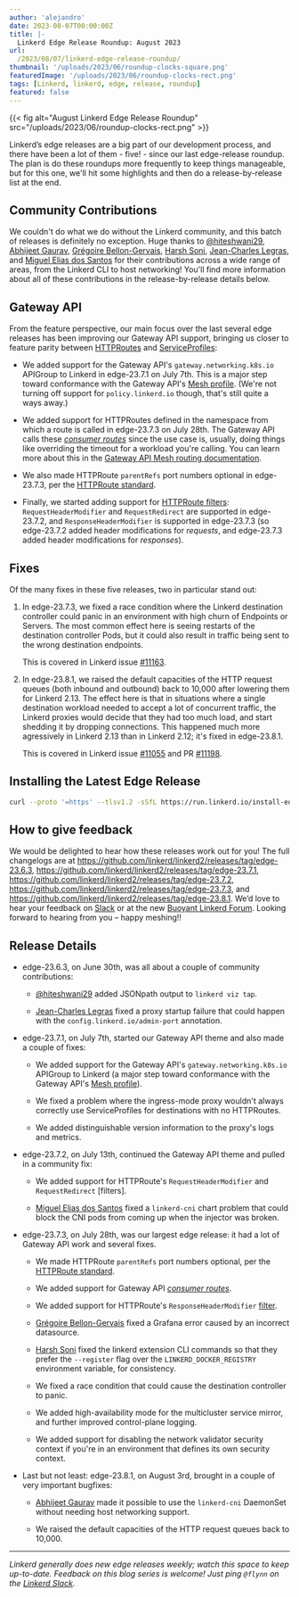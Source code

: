 ```yaml
---
author: 'alejandro'
date: 2023-08-07T00:00:00Z
title: |-
  Linkerd Edge Release Roundup: August 2023
url:
  /2023/08/07/linkerd-edge-release-roundup/
thumbnail: '/uploads/2023/06/roundup-clocks-square.png'
featuredImage: '/uploads/2023/06/roundup-clocks-rect.png'
tags: [Linkerd, linkerd, edge, release, roundup]
featured: false
---
```


{{< fig
  alt="August Linkerd Edge Release Roundup"
  src="/uploads/2023/06/roundup-clocks-rect.png" >}}

Linkerd’s edge releases are a big part of our development process, and there
have been a lot of them - five! - since our last edge-release roundup. The
plan is do these roundups more frequently to keep things manageable, but for
this one, we'll hit some highlights and then do a release-by-release list at
the end.

## Community Contributions

We couldn't do what we do without the Linkerd community, and this batch of
releases is definitely no exception. Huge thanks to [@hiteshwani29], [Abhijeet
Gaurav], [Grégoire Bellon-Gervais], [Harsh Soni], [Jean-Charles Legras], and
[Miguel Elias dos Santos] for their contributions across a wide range of
areas, from the Linkerd CLI to host networking! You'll find more information
about all of these contributions in the release-by-release details below.

[@hiteshwani29]:https://github.com/hiteshwani29
[Abhijeet Gaurav]:https://github.com/abhijeetgauravm
[Grégoire Bellon-Gervais]:https://github.com/albundy83
[Harsh Soni]:https://github.com/harsh020
[Jean-Charles Legras]:https://github.com/jclegras
[Miguel Elias dos Santos]:https://github.com/migueleliasweb

## Gateway API

From the feature perspective, our main focus over the last several edge
releases has been improving our Gateway API support, bringing us closer to
feature parity between [HTTPRoutes] and [ServiceProfiles]:

- We added support for the Gateway API's `gateway.networking.k8s.io` APIGroup
  to Linkerd in edge-23.7.1 on July 7th. This is a major step toward
  conformance with the Gateway API's [Mesh profile]. (We're not turning off
  support for `policy.linkerd.io` though, that's still quite a ways away.)

- We added support for HTTPRoutes defined in the namespace from which a route
  is called in edge-23.7.3 on July 28th. The Gateway API calls these
  [_consumer routes_][consumer-routes] since the use case is, usually, doing
  things like overriding the timeout for a workload you're calling. You can
  learn more about this in the [Gateway API Mesh routing
  documentation][gamma-routing].

- We also made HTTPRoute `parentRefs` port numbers optional in edge-23.7.3,
  per the [HTTPRoute standard].

- Finally, we started adding support for [HTTPRoute filters]:
  `RequestHeaderModifier` and `RequestRedirect` are supported in edge-23.7.2,
  and `ResponseHeaderModifier` is supported in edge-23.7.3 (so edge-23.7.2
  added header modifications for _requests_, and edge-23.7.3 added header
  modifications for _responses_).

[HTTPRoutes]:https://gateway-api.sigs.k8s.io/api-types/httproute/
[HTTPRoute standard]:https://gateway-api.sigs.k8s.io/references/spec/#gateway.networking.k8s.io/v1alpha2.HTTPRoute
[ServiceProfiles]:https://linkerd.io/2.13/features/service-profiles/
[consumer-routes]:https://gateway-api.sigs.k8s.io/concepts/glossary/#consumer-route
[gamma-routing]:https://gateway-api.sigs.k8s.io/concepts/gamma/#how-the-gateway-api-works-for-service-mesh
[Mesh profile]:https://gateway-api.sigs.k8s.io/geps/gep-1686/
[HTTPRoute filters]:https://gateway-api.sigs.k8s.io/references/spec/#gateway.networking.k8s.io/v1beta1.HTTPRouteFilter

## Fixes

Of the many fixes in these five releases, two in particular stand out:

1. In edge-23.7.3, we fixed a race condition where the Linkerd destination
   controller could panic in an environment with high churn of Endpoints or
   Servers. The most common effect here is seeing restarts of the destination
   controller Pods, but it could also result in traffic being sent to the
   wrong destination endpoints.

   This is covered in Linkerd issue [#11163].

2. In edge-23.8.1, we raised the default capacities of the HTTP request queues
   (both inbound and outbound) back to 10,000 after lowering them for Linkerd
   2.13. The effect here is that in situations where a single destination
   workload needed to accept a lot of concurrent traffic, the Linkerd proxies
   would decide that they had too much load, and start shedding it by dropping
   connections. This happened much more agressively in Linkerd 2.13 than in
   Linkerd 2.12; it's fixed in edge-23.8.1.

   This is covered in Linkerd issue [#11055] and PR [#11198].

[#11163]:https://github.com/linkerd/linkerd2/issues/11163
[#11055]:https://github.com/linkerd/linkerd2/issues/11055
[#11198]:https://github.com/linkerd/linkerd2/pull/11198

## Installing the Latest Edge Release

```bash
curl --proto '=https' --tlsv1.2 -sSfL https://run.linkerd.io/install-edge | sh
```

## How to give feedback

We would be delighted to hear how these releases work out for you! The full
changelogs are at
<https://github.com/linkerd/linkerd2/releases/tag/edge-23.6.3>,
<https://github.com/linkerd/linkerd2/releases/tag/edge-23.7.1>,
<https://github.com/linkerd/linkerd2/releases/tag/edge-23.7.2>,
<https://github.com/linkerd/linkerd2/releases/tag/edge-23.7.3>, and
<https://github.com/linkerd/linkerd2/releases/tag/edge-23.8.1>. We’d love to
hear your feedback on [Slack](https://slack.linkerd.io) or at the new [Buoyant
Linkerd Forum](https://linkerd.buoyant.io). Looking forward to hearing from
you – happy meshing!!

## Release Details

- edge-23.6.3, on June 30th, was all about a couple of community contributions:

  - [@hiteshwani29] added JSONpath output to `linkerd viz tap`.

  - [Jean-Charles Legras] fixed a proxy startup failure that could happen with
    the `config.linkerd.io/admin-port` annotation.

- edge-23.7.1, on July 7th, started our Gateway API theme and also made a
  couple of fixes:

  - We added support for the Gateway API's `gateway.networking.k8s.io`
    APIGroup to Linkerd (a major step toward conformance with the Gateway
    API's [Mesh profile]).

  - We fixed a problem where the ingress-mode proxy wouldn't always correctly
    use ServiceProfiles for destinations with no HTTPRoutes.

  - We added distinguishable version information to the proxy's logs and metrics.

- edge-23.7.2, on July 13th, continued the Gateway API theme and pulled in a
  community fix:

  - We added support for HTTPRoute's `RequestHeaderModifier` and
    `RequestRedirect` [filters].

  - [Miguel Elias dos Santos] fixed a `linkerd-cni` chart problem that could
    block the CNI pods from coming up when the injector was broken.

- edge-23.7.3, on July 28th, was our largest edge release: it had a lot of
  Gateway API work and several fixes.

  - We made HTTPRoute `parentRefs` port numbers optional, per the [HTTPRoute
    standard].

  - We added support for Gateway API [_consumer routes_][consumer-routes].

  - We added support for HTTPRoute's `ResponseHeaderModifier`
    [filter][HTTPRoute filters].

  - [Grégoire Bellon-Gervais] fixed a Grafana error caused by an incorrect
    datasource.

  - [Harsh Soni] fixed the linkerd extension CLI commands so that they prefer
    the `--register` flag over the `LINKERD_DOCKER_REGISTRY` environment
    variable, for consistency.

  - We fixed a race condition that could cause the destination controller to
    panic.

  - We added high-availability mode for the multicluster service mirror, and
    further improved control-plane logging.

  - We added support for disabling the network validator security context if
    you're in an environment that defines its own security context.

- Last but not least: edge-23.8.1, on August 3rd, brought in a couple of
  very important bugfixes:

  - [Abhijeet Gaurav] made it possible to use the `linkerd-cni` DaemonSet
    without needing host networking support.

  - We raised the default capacities of the HTTP request queues back to
    10,000.

----

_Linkerd generally does new edge releases weekly; watch this space to keep up-to-date. Feedback on this blog series is welcome! Just ping `@flynn` on the [Linkerd Slack](https://slack.linkerd.io)._
